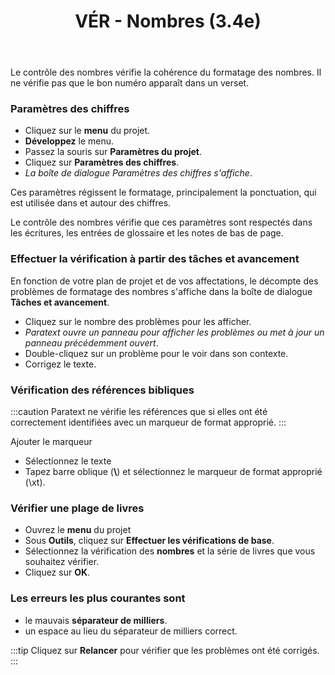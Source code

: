﻿---
title: VÉR - Nombres (3.4e)
---
Le contrôle des nombres vérifie la cohérence du formatage des nombres. Il ne vérifie pas que le bon numéro apparaît dans un verset.

### Paramètres des chiffres

-   Cliquez sur le **menu** du projet.
-   **Développez** le menu.
-   Passez la souris sur **Paramètres du projet**.
-   Cliquez sur **Paramètres des chiffres**.  
   -  *La boîte de dialogue Paramètres des chiffres s'affiche*.

Ces paramètres régissent le formatage, principalement la ponctuation, qui est utilisée dans et autour des chiffres.

Le contrôle des nombres vérifie que ces paramètres sont respectés dans les écritures, les entrées de glossaire et les notes de bas de page.

### Effectuer la vérification à partir des tâches et avancement

En fonction de votre plan de projet et de vos affectations, le décompte des problèmes de formatage des nombres s'affiche dans la boîte de dialogue **Tâches et avancement**.

-   Cliquez sur le nombre des problèmes pour les afficher.  
   -  *Paratext ouvre un panneau pour afficher les problèmes ou met à jour un panneau précédemment ouvert*.
-   Double-cliquez sur un problème pour le voir dans son contexte.
-   Corrigez le texte.

### Vérification des références bibliques
:::caution
Paratext ne vérifie les références que si elles ont été correctement identifiées avec un marqueur de format approprié.
:::

Ajouter le marqueur  
-   Sélectionnez le texte
-   Tapez barre oblique (**\\**) et sélectionnez le marqueur de format approprié (\\xt).

### Vérifier une plage de livres

-   Ouvrez le **menu** du projet
-   Sous **Outils**, cliquez sur **Effectuer les vérifications de base**.
-   Sélectionnez la vérification des **nombres** et la série de livres que vous souhaitez vérifier.
-   Cliquez sur **OK**.

### Les erreurs les plus courantes sont

-   le mauvais **séparateur de milliers**.
-   un espace au lieu du séparateur de milliers correct.

:::tip
Cliquez sur **Relancer** pour vérifier que les problèmes ont été corrigés.
:::
